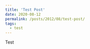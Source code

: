 ```yaml
---
title: 'Test Post'
date: 2020-08-12
permalink: /posts/2012/08/test-post/
tags:
  - test
---
```


Test
